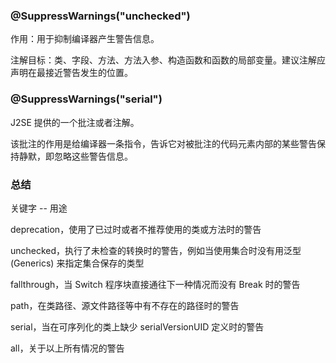 ### @SuppressWarnings("unchecked")

作用：用于抑制编译器产生警告信息。

注解目标：类、字段、方法、方法入参、构造函数和函数的局部变量。建议注解应声明在最接近警告发生的位置。


### @SuppressWarnings("serial")

J2SE 提供的一个批注或者注解。

该批注的作用是给编译器一条指令，告诉它对被批注的代码元素内部的某些警告保持静默，即忽略这些警告信息。

### 总结

关键字 -- 用途

deprecation，使用了已过时或者不推荐使用的类或方法时的警告

unchecked，执行了未检查的转换时的警告，例如当使用集合时没有用泛型 (Generics) 来指定集合保存的类型

fallthrough，当 Switch 程序块直接通往下一种情况而没有 Break 时的警告

path，在类路径、源文件路径等中有不存在的路径时的警告

serial，当在可序列化的类上缺少 serialVersionUID 定义时的警告

all，关于以上所有情况的警告
















